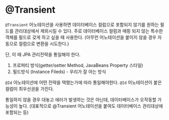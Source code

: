 # @Transient
`@Transient` 어노테이션을 사용하면 데이터베이스 컬럼으로 포함되지 않기를 원하는 필드를 관리대상에서 제외시킬 수 있다. 주로 데이터베이스 컬럼과 매핑 되지 않는 특수한 객체를 
필드로 갖게 하고 싶을 때 사용한다.
(아무런 어노테이션을 붙이지 않을 경우 자동으로 컬럼으로 변환을 시도한다.)

단, 이 때 JPA 관리전략을 통일해야 한다.

1. 프로퍼티 방식(getter/setter Method, JavaBeans Property 스타일)
2. 필드방식 (Instance Fileds) - 우리가 잘 아는 방식

`@Id` 어노테이션에 어떤 전략을 택했는가에 따라 통일해야한다. 
`@Id` 어노테이션이 붙은 컬럼이 최우선권을 가진다.

통일하지 않을 경우 대놓고 에러가 발생하는 것은 아닌데,
데이터베이스가 오작동할 가능성이 높다.
(대표적으로 @Transient 어노테이션을 붙여도 데이터베이스 관리대상에 포함되는 등)
